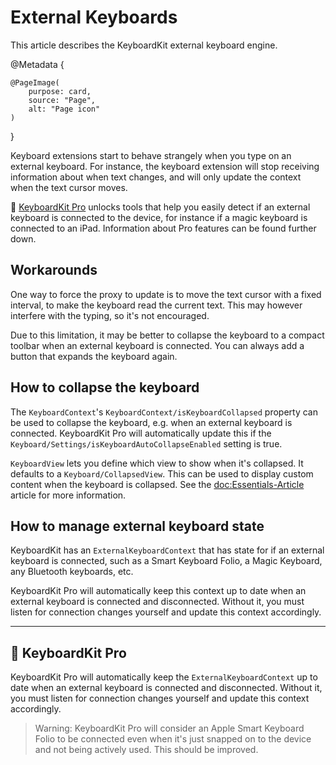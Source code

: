 # External Keyboards

This article describes the KeyboardKit external keyboard engine.

@Metadata {
    
    @PageImage(
        purpose: card,
        source: "Page",
        alt: "Page icon"
    )
}

Keyboard extensions start to behave strangely when you type on an external keyboard. For instance, the keyboard extension will stop receiving information about when text changes, and will only update the context when the text cursor moves.

👑 [KeyboardKit Pro][Pro] unlocks tools that help you easily detect if an external keyboard is connected to the device, for instance if a magic keyboard is connected to an iPad. Information about Pro features can be found further down.


## Workarounds

One way to force the proxy to update is to move the text cursor with a fixed interval, to make the keyboard read the current text. This may however interfere with the typing, so it's not encouraged.

Due to this limitation, it may be better to collapse the keyboard to a compact toolbar when an external keyboard is connected. You can always add a button that expands the keyboard again.


## How to collapse the keyboard

The ``KeyboardContext``'s ``KeyboardContext/isKeyboardCollapsed`` property can be used to collapse the keyboard, e.g. when an external keyboard is connected. KeyboardKit Pro will automatically update this if the ``Keyboard/Settings/isKeyboardAutoCollapseEnabled`` setting is true. 

``KeyboardView`` lets you define which view to show when it's collapsed. It defaults to a ``Keyboard/CollapsedView``. This can be used to display custom content when the keyboard is collapsed. See the <doc:Essentials-Article> article for more information.


## How to manage external keyboard state 

KeyboardKit has an ``ExternalKeyboardContext`` that has state for if an external keyboard is connected, such as a Smart Keyboard Folio, a Magic Keyboard, any Bluetooth keyboards, etc.

KeyboardKit Pro will automatically keep this context up to date when an external keyboard is connected and disconnected. Without it, you must listen for connection changes yourself and update this context accordingly.  



---


## 👑 KeyboardKit Pro


KeyboardKit Pro will automatically keep the ``ExternalKeyboardContext`` up to date when an external keyboard is connected and disconnected. Without it, you must listen for connection changes yourself and update this context accordingly.

> Warning: KeyboardKit Pro will consider an Apple Smart Keyboard Folio to be connected even when it's just snapped on to the device and not being actively used. This should be improved.



[Pro]: https://github.com/KeyboardKit/KeyboardKitPro

